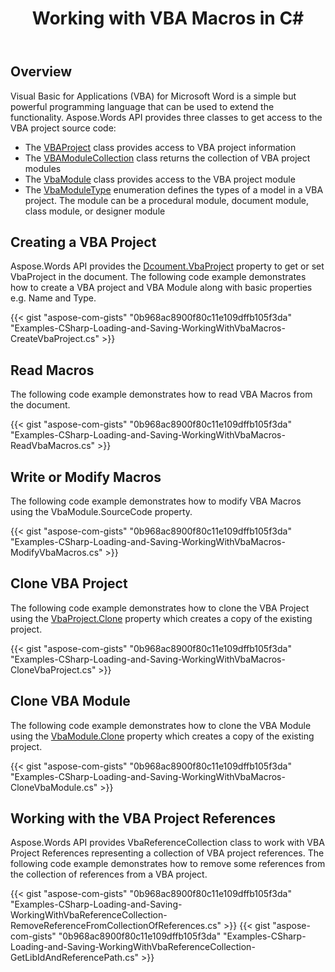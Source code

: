 ﻿---
title: Working with VBA Macros in C#
articleTitle: Working with VBA Macros
linktitle: Working with VBA Macros
description: "Working with document VBA projects using C#."
type: docs
weight: 200
url: /net/working-with-vba-macros/
---

## Overview

Visual Basic for Applications (VBA) for Microsoft Word is a simple but powerful programming language that can be used to extend the functionality. Aspose.Words API provides three classes to get access to the VBA project source code:

- The [VBAProject](https://apireference.aspose.com/words/net/aspose.words.vba/vbaproject) class provides access to VBA project information
- The [VBAModuleCollection](https://apireference.aspose.com/words/net/aspose.words.vba/vbamodulecollection) class returns the collection of VBA project modules
- The [VbaModule](https://apireference.aspose.com/words/net/aspose.words.vba/vbamodule) class provides access to the VBA project module
- The [VbaModuleType](https://apireference.aspose.com/words/net/aspose.words.vba/vbamoduletype) enumeration defines the types of a model in a VBA project. The module can be a procedural module, document module, class module, or designer module

## Creating a VBA Project

Aspose.Words API provides the [Dcoument.VbaProject](https://apireference.aspose.com/words/net/aspose.words/document/properties/vbaproject) property to get or set VbaProject in the document. The following code example demonstrates how to create a VBA project and VBA Module along with basic properties e.g. Name and Type. 

{{< gist "aspose-com-gists" "0b968ac8900f80c11e109dffb105f3da" "Examples-CSharp-Loading-and-Saving-WorkingWithVbaMacros-CreateVbaProject.cs" >}}

## Read Macros

The following code example demonstrates how to read VBA Macros from the document.

{{< gist "aspose-com-gists" "0b968ac8900f80c11e109dffb105f3da" "Examples-CSharp-Loading-and-Saving-WorkingWithVbaMacros-ReadVbaMacros.cs" >}}

## Write or Modify Macros

The following code example demonstrates how to modify VBA Macros using the VbaModule.SourceCode property.

{{< gist "aspose-com-gists" "0b968ac8900f80c11e109dffb105f3da" "Examples-CSharp-Loading-and-Saving-WorkingWithVbaMacros-ModifyVbaMacros.cs" >}}

## Clone VBA Project

The following code example demonstrates how to clone the VBA Project using the [VbaProject.Clone](https://apireference.aspose.com/words/net/aspose.words.vba/vbaproject/methods/clone) property which creates a copy of the existing project. 

{{< gist "aspose-com-gists" "0b968ac8900f80c11e109dffb105f3da" "Examples-CSharp-Loading-and-Saving-WorkingWithVbaMacros-CloneVbaProject.cs" >}}

## Clone VBA Module

The following code example demonstrates how to clone the VBA Module using the [VbaModule.Clone](https://apireference.aspose.com/words/net/aspose.words.vba/vbamodule/methods/clone) property which creates a copy of the existing project. 

{{< gist "aspose-com-gists" "0b968ac8900f80c11e109dffb105f3da" "Examples-CSharp-Loading-and-Saving-WorkingWithVbaMacros-CloneVbaModule.cs" >}}

## Working with the VBA Project References

Aspose.Words API provides VbaReferenceCollection class to work with VBA Project References representing a collection of VBA project references. 
The following code example demonstrates how to remove some references from the collection of references from a VBA project. 

{{< gist "aspose-com-gists" "0b968ac8900f80c11e109dffb105f3da" "Examples-CSharp-Loading-and-Saving-WorkingWithVbaReferenceCollection-RemoveReferenceFromCollectionOfReferences.cs" >}}
{{< gist "aspose-com-gists" "0b968ac8900f80c11e109dffb105f3da" "Examples-CSharp-Loading-and-Saving-WorkingWithVbaReferenceCollection-GetLibIdAndReferencePath.cs" >}}
